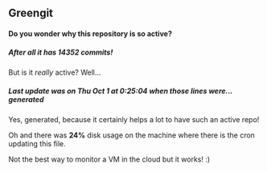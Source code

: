 ## Greengit

#### Do you wonder why this repository is so active?

##### After all it has 14352 commits!

But is it *really* active? Well...

##### Last update was on Thu Oct 1 at 0:25:04 when those lines were... generated

Yes, generated, because it certainly helps a lot to have such an active repo!

Oh and there was **24%** disk usage on the machine
where there is the cron updating this file.

Not the best way to monitor a VM in the cloud but it works! :)
